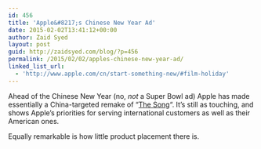 ```yaml
---
id: 456
title: 'Apple&#8217;s Chinese New Year Ad'
date: 2015-02-02T13:41:12+00:00
author: Zaid Syed
layout: post
guid: http://zaidsyed.com/blog/?p=456
permalink: /2015/02/02/apples-chinese-new-year-ad/
linked_list_url:
  - 'http://www.apple.com/cn/start-something-new/#film-holiday'
---
```

Ahead of the Chinese New Year (no, _not_ a Super Bowl ad) Apple has made essentially a China-targeted remake of &#8220;[The Song](http://zaidsyed.com/blog/2014/12/16/the-song-apple/ "The Song")&#8220;. It&#8217;s still as touching, and shows Apple&#8217;s priorities for serving international customers as well as their American ones.

Equally remarkable is how little product placement there is.